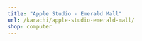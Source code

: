 ```yaml
---
title: "Apple Studio - Emerald Mall"
url: /karachi/apple-studio-emerald-mall/
shop: computer
---
```

